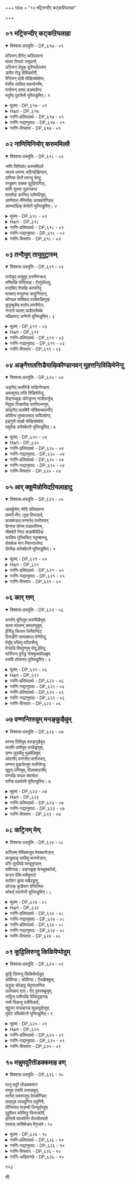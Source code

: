+++
title = "१२ मट्रिरुन्दीर् कट्कऱियलाहा"

+++


## ०१ मट्रिरुन्दीर् कट्कऱियलाहा

<details open><summary>विश्वास-प्रस्तुतिः - DP_६१७ - ०१</summary>

मऱ्ऱिरुन् दीर्गट् कऱियलागा  
मादव ऩॆऩ्पदो रऩ्पुदऩ्ऩै,  
उऱ्ऱिरुन् देऩुक् कुरैप्पदॆल्लाम्  
ऊमैय रोडु सॆविडर्वार्त्तै,  
पॆऱ्ऱिरुन् दाळै यॊऴियवेबोय्प्  
पेर्त्तॊरु तायिल् वळर्न्दनम्बि,  
मऱ्पॊरुन् दामऱ् कळमडैन्द  
मदुरैप् पुऱत्तॆऩ्ऩै युय्त्तिडुमिऩ्। १
</details>

<details><summary>मूलम् - DP_६१७ - ०१</summary>

मऱ्ऱिरुन् दीर्गट् कऱियलागा  
मादव ऩॆऩ्पदो रऩ्पुदऩ्ऩै,  
उऱ्ऱिरुन् देऩुक् कुरैप्पदॆल्लाम्  
ऊमैय रोडु सॆविडर्वार्त्तै,  
पॆऱ्ऱिरुन् दाळै यॊऴियवेबोय्प्  
पेर्त्तॊरु तायिल् वळर्न्दनम्बि,  
मऱ्पॊरुन् दामऱ् कळमडैन्द  
मदुरैप् पुऱत्तॆऩ्ऩै युय्त्तिडुमिऩ्। १
</details>

<details><summary>Hart - DP_६१७</summary>

She tells her relatives, “You don’t understand  
that I love only Mādhavan whom no one can know:  
If you say you will make me marry someone else  
you’re just talking like someone who is dumb and deaf:  
He, the Nambi, left his birth mother  
and was raised by Yashoda, his other mother:  
Take me near his Madurai and leave me there  
before he goes to the battlefield to fight with the wrestlers:”
</details>

<details><summary>गरणि-प्रतिपदार्थः - DP_६१७ - ०१</summary>

मट्रु=बेरॆ रीतियल्लि, इरुन्दीर् कट्कु=इरुव निमगॆ, अऱियल्=तिळीयलु, आहा=आगदन्थ, मादवन्=माधव, ऎन्बदु=ऎम्ब, ओर्=ऒन्दु, अन्बु=प्रेम, तन्नै=ऎम्बुदन्नु, उट्रु=पडॆदु, इरुन्देनुक्कू=इरुव ननगॆ, उरैप्पदॆल्लाम्=हेळुवुदॆल्लवू, ऊमैयरोडु=मूकरॊडनॆ, शॆविडर्=किवुडर, वार् त्तै=सम्भाषणॆयन्तॆ, पॆट्रु इरुन्दाळै=हॆत्तवळन्नु, ऒऴिय=बिट्टु, पोय्=होगि, पेर् त्तु=मत्तॆ, ऒरु=ऒब्ब, तायिल्=तायिय बळि\(तायियल्लि\) ताय् इल्=तायिय मनॆयल्लि, वळर्न्द=बॆळॆद, नम्बि=परिपूर्णनु, मल्=मल्लरिगॆ, पॊरुन्दा=योग्यवाद, मऱ् कळम्=मल्लरङ्गवन्नु, अडैन्द=सेरिद, मदुरै=मधुरॆय, पुऱत्तु=पक्कदल्लि\(हत्तिरद स्थळदल्लि\), ऎन्नै=नन्नन्नु, उय् त्तु=बदुकुवुदक्कागि, इडुमिन्=सेरिसिरि.
</details>

<details><summary>गरणि-गद्यानुवादः - DP_६१७ - ०१</summary>

बेरॆ रीतियल्लिरुव निमगॆ अरियलु आगदन्थ “माधव”ऎम्बुदॊन्दु प्रेमवन्नु अनुभविसुव ननगॆ हेळुवुदॆल्लवू मूकरॊडनॆ किवुडर सम्भाषणॆयन्तॆ. हॆत्ततायन्नु तॊरॆदु बेरॊब्ब तायियल्लि बॆळॆद परिपूर्णनु मल्लरिगॆ योग्यवाद मल्लरङ्गवन्नु सेरिद मधुरॆय हत्तिरद स्थळक्कॆ नन्नन्नु बदुकुवुदक्कागि सेरिसिरि.\(१\)
</details>

<details><summary>गरणि-विस्तारः - DP_६१७ - ०१</summary>

“मूकरॊडनॆ किवुडर सम्भाषणॆयन्तॆ”- मूकरू,किवुडरू मनुष्यरे दिट. परस्पर सम्भाषणॆ नडसुवुदरल्लि अवरिगॆ हॊन्दिकॆ बरुवुदिल्ल. मूकरु

१३८

मातनाडलाररु. इतररु आडिद्दन्नु केळि तिळिदुकॊळ्ळबल्लरु. किवुडरादरो मातनाडबल्लरु. इतररु आडिद्दन्नु केळिसिकॊळ्ळुवुदु कष्ट. अदक्कॆ अवर किवुडु कारण. श्रमवहिसि अदन्नु तिळिदुकॊण्डाग मात्र इतरर मातु अर्थवागुत्तदॆ. आद्दरिन्द, किवुडर मूकर नडुवण सम्भाषणॆ बहळ प्रयासद्दु. सुलभवागि सरागवागि, तिळिदुकॊळ्ळुवुदल्ल. ऒन्दु बगॆयल्लि अदु बहुमट्टिगॆ व्यर्थवे.

अदे रीतियल्लि प्रापञ्चिक प्रेमक्कू आध्यात्मिक प्रेमक्कू हॊन्दिकॆयागुवुदिल्ल. प्रापञ्चिक जीवनदल्लि आसक्तरागिरुववरिगू, आध्यात्मिक जीवनदल्लिये आसक्तरगिरुववरिगू हेगॆ हॊन्दिकॆ बन्दीतु?

मूकर किवुडर रीतियदु गोददेविगू अवळ गॆळतियरिगू ईग इरुव सम्बन्ध. गॆळतियर बाळु प्रापञ्चिकद्दु. अदक्कॆ सम्बन्धिसिद प्रेम मत्तु अदर सुखदुःखगळु अवरिगॆ चॆन्नागि अर्थवागुत्तदॆ. गोदादेविय प्रेम “माधव, माधव”ऎन्दु हम्बलिसुव ऒन्दु विशिष्टवाद प्रेम. माधवनल्लिये अवळु अनुरक्तळु. भगवन्तनल्लिय अनन्य प्रेम, अदु तनगॆ ऎटुकदॆ इरुवुदरिन्द उण्टागुत्तिरुव मनोव्यथॆ मत्तु अदर इतर सङ्कटगळु गोदादेविगॆ मात्रवे ऒन्दु विचित्रवाद अनुभव. अदन्नु कुरितु अवळु तन्न गॆळतियरल्लि ऎष्टॆष्टु बगॆयल्लि हेळिकॊण्डरू अवरिगॆ तिळियुवुदिल्ल. अवरल्लि हेळिकॊण्डु फलवेनु? अदक्कागिये गोदादेवि हेळुत्ताळॆ- बेरॆ रीतियल्लिरुव निमगू, “माधव”ऎम्बॊन्दु विचित्र प्रेमवन्नु अनुभविसुव ननगू नडॆयुव सम्भाषणॆयॆल्लवू मूकरॊडनॆ किवुडर सम्भाषणॆयन्तॆ व्यर्थ”.

गोदादेवि हेळुत्ताळॆ- निम्म नडुवॆ निम्मन्तॆ इरुवुदक्कॆ ननगॆ साध्यविल्ल. नन्न विचित्ररीतिय सङ्कटगळन्नु अनुभविसुत्ता, कॊरगुत्ता, निम्म नडुवॆ बदुकिरुवुदू असाध्य. नन्न गॆळतियरे आगि नीवु ननगॆ माडबेकाद उपकारवॊन्दिदॆ. नानु बदुकिरबेकादरॆ, नन्न आत्मोज्जीवन नडॆयबेकादरॆ नीवु ननगॆ उपकार माडि. हडॆद तायियन्नु तॊरॆदु मत्तॊब्ब तायिय बळि बॆळॆदवने आ परिपूर्णनाद भगवन्त. मह्दुरानगरियल्लि नुरित मल्लरिगॆ मात्रवे योग्यवाद मल्लरङ्गक्कॆ बालकनादरू लॆक्किसदॆ दिट्टतनदिन्द प्रवेशिसिदवने भगवन्त. अवनिरुवुदु आ मधुरानगरिय समीपद स्थळदल्लिये, नन्न आत्मीय प्रेमवन्नु आ स्वामियॊब्बने अरितुकॊळ्ळतक्कवनु. नीवु अवनिरुव स्थळक्कॆ नन्नन्नु करॆदॊय्दिरादरॆ, अदरिन्द नानु बदुकुवन्तागुवुदु. नन्न आत्मोद्धारवागुवुदु.

१३९
</details>

## ०२ नाणियिनियोर् करुममिल्लै

<details open><summary>विश्वास-प्रस्तुतिः - DP_६१८ - ०२</summary>

नाणि यिऩियोर् करुममिल्लै  
नालय लारुम् अऱिन्दॊऴिन्दार्,  
पाणिया तॆऩ्ऩै मरुन्दु सॆय्दु  
पण्डुबण् डाक्क वुऱुदिरागिल्,  
माणि युरुवा युलगळन्द  
मायऩैक् काणिल् तलैमऱियुम्,  
आणैयाल् नीरॆऩ्ऩैक् काक्कवेण्डिल्  
आय्प्पाडिक् केयॆऩ्ऩै युय्त्तिडुमिऩ्। २
</details>

<details><summary>मूलम् - DP_६१८ - ०२</summary>

नाणि यिऩियोर् करुममिल्लै  
नालय लारुम् अऱिन्दॊऴिन्दार्,  
पाणिया तॆऩ्ऩै मरुन्दु सॆय्दु  
पण्डुबण् डाक्क वुऱुदिरागिल्,  
माणि युरुवा युलगळन्द  
मायऩैक् काणिल् तलैमऱियुम्,  
आणैयाल् नीरॆऩ्ऩैक् काक्कवेण्डिल्  
आय्प्पाडिक् केयॆऩ्ऩै युय्त्तिडुमिऩ्। २
</details>

<details><summary>Hart - DP_६१८</summary>

She says, “You, my relatives,  
should not be ashamed that I love him:  
All the neighbors know about our love:  
Don’t try to make me the person I was before:  
I have changed, I am in love with Kaṇṇan:  
If you really want to save me,  
take me to the cowherd village:  
I will only survive if I see the Māyan  
who measured the world as a dwarf:”
</details>

<details><summary>गरणि-प्रतिपदार्थः - DP_६१८ - ०२</summary>

इनि=इन्नु, नाणि=नाचिकॆयिन्द, ऒरु=ऒन्दु, करुमम्=कर्तव्य, इल्लै=अल्ल, नाल्=नाल्कु दिक्किन, अयलारुम्=जनरू, अऱिन्दु ऒऴन्दार्=तिळिदुकॊण्डिद्दारॆ, पाणियादु=तडमाडदॆ, ऎन्नै=ननगॆ, मरुन्दु=बेकाद परिहारगळन्नु \(औषधोपचारगळन्नु\), शॆय्दु=माडि, पण्डु=पुरातनवन्नु \(हळॆयदन्नु\), पण्डु=\(हळॆयदागिये\)पुरातनवागिये, आक्क=आगिसबेकॆन्दु, उऱुदिर्=इष्टपडुविरि, आहिल्=आदरॆ, माणि=ब्रह्मचारिय, उरु आय्=रूपदवनागि, उलहळन्द=लोकगळन्नु अळॆद, मायनै=अद्भुतकारियन्नु, काणिल्=कण्डिरादरॆ, तलै=बुद्धियु, मऱियुम्=तलॆकॆळगागुवुदु, आणैयाल्=सत्यवागियू, नीर्=नीवु, ऎन्नै=नन्नन्नु, काक्कवेण्डिल्=कापाडबेकादरॆ, आय् प्पाडिक्के=नन्दगोकुलक्कॆ, ऎन्नै=नन्नन्नु, उय् त्तिडुमिन्=करॆदॊय्दुबिडि.
</details>

<details><summary>गरणि-गद्यानुवादः - DP_६१८ - ०२</summary>

इन्नु नाचिकॆयिन्द ऒन्दु कॆलसवू इल्ल. नाल्कु दिक्कुगळ जनरू तिळिदुकॊण्डिद्दारॆ. तडमाडदॆ ननगॆ बेकाद परिहारगळन्नु नडसि, हळॆयदन्नु हळॆयदागिये आगिसुव इष्टवुळ्ळवरादरॆ, वटुविन रूपदवनागि लोकगळन्नु अळॆद अद्भुतकारियन्नु कण्डिरादरॆ बुद्धियु तलॆकॆळगागुवुदु. सत्यवागियू नीवुनन्नन्नु उळिसबेकादरॆ नन्नन्नु नन्दगोकुलक्के करॆदॊय्दुबिडि.\(२\)
</details>

<details><summary>गरणि-विस्तारः - DP_६१८ - ०२</summary>

गोदादेवि तन्न गॆळतियरिगू इतर तायन्दिरिगू इल्लि हेळुत्तिद्दाळॆ- नानु स्त्रीसहजवाद नाचिकॆयिन्द, इदुवरॆगॆ नन्न अन्तरङ्गवन्नु बयलु माडदॆ, नन्न विरहवेदनॆयन्नु तडॆयलारदॆये अनुभविसुत्ता बन्दॆ. नन्न सङ्कटगळन्नु परोक्षवागि बळसु मातुगळिन्द, कॆलवु सल नेरवागिये हेळिकॊण्डॆ. ईग अदन्नु बयलु माडुव समय बन्दिदॆ. नन्न नाचिकॆयिन्द ऎळ्ळष्टू प्रयोजनविल्ल. नन्न विषयवन्नु नानु मुच्चिट्टुकॊळ्ळुव हागिल्ल. ऊरिन समस्तरिगू अदु तिळिदिदॆ. आद्दरिन्द, नीवु तडमाडबेडिरि. नन्न मनोरोगद निवृत्तिगॆ बेकाद परिहारगळन्नु नडसलु सिद्धवागि. “अनादिकालदिन्दलू हॆङ्गसु नडॆदुबन्द दारियॊन्दिदॆ. अदन्ने नीनू तुळि हागॆये नडॆ” ऎंउद् नीवुननगॆ हेळबेडि. ऒन्दु सल विस्मयकारियाद भगवन्तन दर्शन निमगादरॆ, आग निमगॆ तिळियुवुदु अवन मोडि ऎन्थाद्दु ऎम्बुदु. निम्म बुद्धि निम्मदागुवुदिल्ल.

१४०

निम्म बुद्धि कॆट्टु तलॆकॆळगागुवुदु. अदु भगवन्तनन्ने अवलम्बिसि बिडुवुदु. बेरॆ यावुदन्नू ऒल्लॆनॆन्नुवुदु. हीगिरुवाग, नन्न विषयदल्लि निमगॆ कनिकरवेनादरू इद्दरॆ, नन्नन्नु नीवु बदुकिसिकॊळ्ळबेकादरॆ, नीवु माडबेकादद्दु ऒन्दे कॆलस. नन्नन्नु नन्दगोकुलक्कॆ करॆदुकॊण्डु होगि.
</details>

## ०३ तन्दैयुम् तायुमुट्रारुम्

<details open><summary>विश्वास-प्रस्तुतिः - DP_६१९ - ०३</summary>

तन्दैयुम् तायुमुऱ् ऱारुम्निऱ्कत्  
तऩिवऴि पोयिऩाळ्। ऎऩ्ऩुंसॊल्लु,  
वन्दबिऩ् ऩैप्पऴि काप्परिदु  
मायवऩ् वन्दुरुक् काट्टुगिऩ्ऱाऩ्,  
कॊन्दळ माक्किप् परक्कऴित्तुक्  
कुऱुम्बुसॆय् वाऩोर् मगऩैप्पॆऱ्ऱ,  
नन्दगो पालऩ् कडैत्तलैक्के  
नळ्ळिरुट् कणॆऩ्ऩै युय्त्तिडुमिऩ्। ३
</details>

<details><summary>मूलम् - DP_६१९ - ०३</summary>

तन्दैयुम् तायुमुऱ् ऱारुम्निऱ्कत्  
तऩिवऴि पोयिऩाळ्। ऎऩ्ऩुंसॊल्लु,  
वन्दबिऩ् ऩैप्पऴि काप्परिदु  
मायवऩ् वन्दुरुक् काट्टुगिऩ्ऱाऩ्,  
कॊन्दळ माक्किप् परक्कऴित्तुक्  
कुऱुम्बुसॆय् वाऩोर् मगऩैप्पॆऱ्ऱ,  
नन्दगो पालऩ् कडैत्तलैक्के  
नळ्ळिरुट् कणॆऩ्ऩै युय्त्तिडुमिऩ्। ३
</details>

<details><summary>Hart - DP_६१९</summary>

She says to her relatives,  
“When people know that I went with Kaṇṇan  
and they blame you saying,  
‘She left her father, mother and her dear relatives  
and went away with someone,’  
you will be hurt and you won’t be able  
to avoid the disgrace that comes to you:  
Kaṇṇan, the naughty son of Nandagopālan,  
plays with the cowherd girls  
and does many mischievous things:  
Take me to the doorstep of Nandagopalan  
and leave me there at midnight:  
Māyavan comes to me often and stands before me:”
</details>

<details><summary>गरणि-प्रतिपदार्थः - DP_६१९ - ०३</summary>

तन्दैयुम्=तन्दॆयू, तायुम्=तायियू, उट्रारुम्=बन्धुगळू, निऱ्क=इरलागि, तनि=स्वतन्त्रवाद, वऴिये=दारियल्लिये, पोयिनाळ्=होगुत्तिद्दाळॆ, ऎन्नुम्=ऎम्ब, शॊल्लु=मातु, वन्दपिन्नै=बन्द बळिक, पऴि=अपवाददिन्द, काप्पु=रक्षिसिकॊळ्ळुवुदु, अरिदु=असाध्य. मायवन्=मायावियु, वन्दु=ताने बन्दु, उरु=तन्न स्वरूपवनु, काट्टुहिन्ऱान्=तोरिसुत्तिद्दानॆ, कॊन्दळम्=गॊन्दलवन्नु, आक्कि=उण्टुमाडि, परक्कळित्तु=सामर्थ्यवन्नु तोरिसि, कुऱुम्बु=हगॆतनवन्नु, शॆय्वान्=बॆळॆसुव, ओर्=ऒब्ब, महनै=मगनन्नु, पॆट=पडॆद, नन्दगोपालन्=नन्दगोपालन, कडैत्तलैक्के=तलॆबागिलिगे, नळ्=नडुवण, इरुट् कण्=रात्रियल्लि, ऎन्नै=नन्नन्नु, उय् त्तिडुमिन्=करॆदॊय्दुबिडि.
</details>

<details><summary>गरणि-गद्यानुवादः - DP_६१९ - ०३</summary>

तन्दॆयू तायियू बन्धुगळू इरलागि, स्वतन्त्रवाद बेरॊन्दु दारियन्नु हिडिदिद्दाळॆ ऎम्ब मातु बन्द बळिक आ अपवाददिन्द रक्षिसिकॊळ्ळुवुदु असाध्य. आश्चर्यकारकनु ताने बन्दु तन्न स्वरूपवन्नु तोरिसुत्तिद्दानॆ गॊन्दलवन्नॆब्बिसि, सामर्थ्यवन्नु तोरिसि हगॆतनवन्नु बॆळॆसुव ऒब्ब मगनन्नु पडॆद नम्दगोपालन तलॆबागिलिगे नन्नन्नु नट्टिरुळल्लि करॆदॊय्दुबिडि.\(३\)
</details>

<details><summary>गरणि-विस्तारः - DP_६१९ - ०३</summary>

१४१

गोदादेवि तन्न गॆळतियरल्लियू इतर तायन्दिरल्लियू हेळिकॊळ्ळुत्ताळॆ- “तन्दॆ तायियरू, बन्धुबळगवरू ऎल्लरू अनूचानवागि अनुसरिसिकॊण्डु बन्द मार्गदल्लिये नडॆदुबरुत्तिद्दारॆ. सम्प्रदायवन्नु अवरु स्वल्पवू बिट्टुकॊडलिल्ल. आदरॆ,ई हुडुगियन्नु नोडिदिरा\! ऎल्लरू नडॆदुकॊण्डदारि अवळिगॆ बेड. तन्नदे आद बेरॊन्दु दारियन्नु हिडिदिद्दाळॆ. अवळु प्रेमोन्मत्तळु\! स्वेच्छानुवर्तिनि\!” -हीगॆल्ला जन आडिकॊळ्ळुत्तिद्दारॆ. इदु ननगॆ ऒन्दु अपवादवे. ई कळङ्कदिन्द नानु नन्नन्नु रक्षिसिकॊळ्ळलु साध्यवे इल्ल. आदरॆ, नानेनु माडलि? आश्चर्यकारकनाद भगवन्तनु ताने बन्दु नन्न मुन्दॆ निल्लुत्तानॆ. अवन दिव्यस्वरूपद सॊबगन्नु तोरिसुत्तानॆ. अदरिन्द नानु भ्रमिसिहोगिद्देनॆ. नन्न मनसॆल्ला अत्तकडॆये इदॆ. आद्दरिन्दले, आ भगवन्तने ननगॆ पतियागबेकॆन्दू, अवन हॊरतु नानु यारन्नू मदुवॆयागॆनॆन्दू हड हिडिदिद्देनॆ. मनुष्यरल्लि ननगॆ यारू बेड; यारन्नू ऒल्लॆ. नानु भगवन्तन कृपॆगागि मॊरॆयिट्टॆ. अवनिगॆ नन्न मनोयातनॆगळन्नु तिळिसॆन्दु बेरॆ बेरॆ प्रकृतिदूतरिगॆल्ला हेळिकॊण्डॆ. निम्मन्नॆल्ला बेडिदॆ. नानु उळियबेकॆन्दु इच्छिसुविरादरॆ, नन्नल्लि नीवु करुणॆ तोरि. नन्नन्नु नन्दगोपन मनॆय तलॆबागिलिगॆ नट्टिरुळल्लि करॆदॊय्दु नीवु दयमाडि बिट्टुबिडि. नन्दगोपनिगॆ ऒब्ब मगनिद्दानॆ. अवनु ऎल्लॆल्लू गॊन्दलवन्नॆब्बिसि तन्न असाधारणवाद अद्भुत सामर्थ्यवन्नु तोरिसि हगॆतनवन्नु बॆळॆसतक्कवनु. अवने नन्न आराध्यदैव. अवनल्लिगॆ नन्नन्नु करॆदॊय्दु सेरिसिबिडि.
</details>

## ०४ अङ्गैत्तलत्तिडैयाऴिकॊण्डानवन् मुहत्तन्ऱिविऴियेनॆन्ऱु

<details open><summary>विश्वास-प्रस्तुतिः - DP_६२० - ०४</summary>

अङ्गैत् तलत्तिडै याऴिगॊण्डाऩ्  
अवऩ्मुगत् तऩ्ऱि विऴियेऩॆऩ्ऱु,  
सॆङ्गच्चुक् कॊण्डुगण् णाडैयार्त्तुच्  
चिऱुमा ऩिडवरैक् काणिल्नाणुम्,  
कॊङ्गैत् तलमिवै नोक्किक्काणीर्  
कोविन्द ऩुक्कल्लाल् वायिल्बोगा,  
इङ्गुत्तै वाऴ्वै यॊऴियवेबोय्  
यमुऩैक् करैक्कॆऩ्ऩै युय्त्तिडुमिऩ्। ४
</details>

<details><summary>मूलम् - DP_६२० - ०४</summary>

अङ्गैत् तलत्तिडै याऴिगॊण्डाऩ्  
अवऩ्मुगत् तऩ्ऱि विऴियेऩॆऩ्ऱु,  
सॆङ्गच्चुक् कॊण्डुगण् णाडैयार्त्तुच्  
चिऱुमा ऩिडवरैक् काणिल्नाणुम्,  
कॊङ्गैत् तलमिवै नोक्किक्काणीर्  
कोविन्द ऩुक्कल्लाल् वायिल्बोगा,  
इङ्गुत्तै वाऴ्वै यॊऴियवेबोय्  
यमुऩैक् करैक्कॆऩ्ऩै युय्त्तिडुमिऩ्। ४
</details>

<details><summary>Hart - DP_६२०</summary>

Her breasts say,  
“We will not look at the face of others,  
only of him with a discus in his beautiful hand:”  
They are covered with a fine sari  
and become shy if they see common people:  
They won’t even look at the doorsteps of others,  
only the house of Govindan:  
I don’t want to live here:  
Take me to the banks of the Yamuna river and leave me there:”
</details>

<details><summary>गरणि-प्रतिपदार्थः - DP_६२० - ०४</summary>

अम्=सुन्दरवाद, कैत्तलत्तिडै=कैतलदल्लि, आऴि=चक्रायुधवन्नु, कॊण्डानवन्=धरिसिरुव\(कृष्ण\)भगवन्तन, मुहत्तु=सम्मुखदल्लि, अन्ऱि=हॊरतु, विऴियेन्=\(बेरॆ ऎल्लियू, यार मुखदल्लू\)काणिसिकॊळ्ळुवुदिल्ल, ऎन्ऱु=ऎन्दु, शॆम्=सॊगसाद, कच्चु=कुप्पसवन्नू, आडै=सीरॆयन्नू, कॊण्डु=धरिसि,कण्=कण्णुगळन्नु,आर् त्तु=मुच्चिकॊण्डु, शिरु=अल्पराद, मानिडरै=मनुष्यरन्नु, काणिल्=कण्डरॆ, नाणुम्=नाचिकॆयागुवुदु, कॊङ्गैत्तलम्=मॊलॆगळ तलवन्नु
</details>

<details><summary>गरणि-गद्यानुवादः - DP_६२० - ०४</summary>

१४२
</details>

<details><summary>गरणि-प्रतिपदार्थः - DP_६२० - ०४</summary>

इवै=इवुगळन्नु, नोक्कि=गमनिसि, काणीर्=नोडिरि, कोविन्दनुक्कू=गोविन्दनिगॆ, अल्लामल्=अल्लदॆ, वायिल्=\(बेरॆयॊब्बर\) बागिलन्नु, पोहा=प्रवेशिसदॆ, इङ्गुत्तै=इल्लिय, वाऴ् वै=बाळन्नु, ऒऴिय=नाशमाडुवुदक्कॆ, पोय्=होगि, \(यत्निसि\), ऎन्नै=नन्नन्नु, ऎमुनै=यमुनॆय, करैक्कू=दडक्कॆ, उय् त्तिडुमिन्=कॊण्डुहोगि सेरिसि.
</details>

<details><summary>गरणि-गद्यानुवादः - DP_६२० - ०४</summary>

सुन्दरवाद कैतलदल्लि चक्रायुधवन्नु धरिसिरुव भगवन्तन सम्मुखदल्लि अल्लदॆ बेरॆ यारॊब्बर कण्णिगू काणिसुवुदिल्ल ऎन्दु बगॆदु सॊगसाद कुप्पसवन्नू सीरॆयन्नू धरिसिद नन्नन्नु अल्पराद मानवरन्नु कण्डरॆ ननगॆ नाचिकॆयागुवुदु. नन्न स्तनगळ तलवन्नु गमनिसिनोडिरि. गोविन्दनिगॆ अल्लदॆ बेरॊब्बर बागिलन्नु प्रवेशिसदॆ इल्लिय बाळन्नु नाशमाडुवुदक्कॆ यत्निसुवुदक्कॆ नन्नन्नु यमुनॆय दडक्कॆ करॆदॊय्दु सेरिसि.\(४\)
</details>

<details><summary>गरणि-विस्तारः - DP_६२० - ०४</summary>

गोदादेवि तन्न मातन्नु मुन्दुवरिसुत्ताळॆ- गॆळतियरे तायन्दिरे दिव्यसुन्दरनाद भगवन्तनु तन्न बलगैयल्लि चक्रायुधवन्नु हिडिदिद्दानॆ. अवन सम्मुखदल्लिद्दु अवन कृपाकटाक्षक्कॆ पात्रळागुवुदे नन्न महदाशॆ. आ उद्देशदिन्दले नानु ई सॊगसाद कुप्पसवन्नु तॊट्टिद्देनॆ. अन्दवाद ई सीरॆयन्नुट्टिद्देनॆ. भगवन्तन मुन्दॆ मानवरु अल्परु. भगवन्तनन्नु हॊरतु, बेरॆयवर, अदरल्लू अल्पमानवर कण्णिगॆ बीळलु ननगॆ बहळ नाचिकॆ. नन्न ई स्तनगळिगॆ बन्दिरुव गतियन्नु नोडि. गोविन्दनाद भगवन्तन मनॆय हॊसलन्नु तुळिदल्लदॆ अवक्कॆ नॆम्मदि सिक्कुवुदिल्ल. नानु इहलोकद व्यापारवन्नु कॊनॆगाणिसबेकागिदॆ. अदक्कागि भगवन्तनल्लि ऒन्दागबेकागिदॆ. आ प्रयत्नक्कागि नानु यमुनॆय दण्डॆगॆ होगबेकागिदॆ. नन्न मेलॆ करुणॆयिट्टु नन्नन्नु अल्लिगॆ करॆदॊय्दुबिडिरि.
</details>

## ०५ आर् क्कूमॆन्नोयिदऱियलाहादु

<details open><summary>विश्वास-प्रस्तुतिः - DP_६२१ - ०५</summary>

आर्क्कुमॆऩ् नोयि तऱियलागा  
तम्मऩै मीर्।तुऴ तिप्पडादे,  
कार्क्कडल् वण्णऩॆऩ् पाऩॊरुवऩ्  
कैगण्ड योगम् तडवत्तीरुम्,  
नीर्क्करै निऩ्ऱ कडम्बैयेऱिक्  
काळिय ऩुच्चियिल् नट्टम्बाय्न्दु,  
पोर्क्कळ माग निरुत्तञ्जॆय्द  
पॊय्गैक् करैक्कॆऩ्ऩै युय्त्तिडुमिऩ्। ५
</details>

<details><summary>मूलम् - DP_६२१ - ०५</summary>

आर्क्कुमॆऩ् नोयि तऱियलागा  
तम्मऩै मीर्।तुऴ तिप्पडादे,  
कार्क्कडल् वण्णऩॆऩ् पाऩॊरुवऩ्  
कैगण्ड योगम् तडवत्तीरुम्,  
नीर्क्करै निऩ्ऱ कडम्बैयेऱिक्  
काळिय ऩुच्चियिल् नट्टम्बाय्न्दु,  
पोर्क्कळ माग निरुत्तञ्जॆय्द  
पॊय्गैक् करैक्कॆऩ्ऩै युय्त्तिडुमिऩ्। ५
</details>

<details><summary>Hart - DP_६२१</summary>

She says, “O mothers,  
no one understand how much the love  
that I have for him hurts me:  
It will go away only if the dark ocean-colored god  
embraces me with his arms:  
Take me to the pond and leave me on the banks  
where he climbed the kadamba tree,  
jumped into the pond and danced on Kālingan  
as if he were dancing on a battlefield:”
</details>

<details><summary>गरणि-प्रतिपदार्थः - DP_६२१ - ०५</summary>

आर् क्कूम्=यारिगू, ऎन्=नन्न, नोय् इदु=सङ्कटविदन्नु, अऱियल्=तिळिदुकॊळ्ळलु, आहादु=आगुवुदिल्ल, अम्मानैमीर्=तायन्दिरे, तुऴदि=दुःखवन्नु, पडादे=पडबेडिरि, कार्=मळॆगालद, कडल्=कडलिन, वण्णन्=बण्णदवनु, ऎन्बान्=ऎम्बवनु, ऒरुवन्=ऒब्बन, कैकण्ड=कैयिन्द फलिसुव, योहम्=योगवु, तणिसलु, तीरुम्=साध्य, नीर्=नीरिन, करै=अञ्चिनल्लि, निन्ऱ=बॆळॆद, कडम्बै=कदम्ब मरवन्नु, एऱि=हत्ति, काळियन्=काळीय, उच्चियिल्=नॆत्तिय मेलॆ, नट्टम्=नॆट्टगॆ, पाय्न्दु=हारि\(निन्तु\), पोर् कळम्=युद्धभूमिये, आह=आगिरुवन्तॆ, निरुत्त=नृत्यवन्नु, शॆय्द=माडिद, पॊय् है=मडुविन, करैक्कु=दण्डॆगॆ, ऎन्नै=नन्नन्नु, उय् त्तिडुमिन्=करॆदॊय्दु सेरिसि.
</details>

<details><summary>गरणि-गद्यानुवादः - DP_६२१ - ०५</summary>

तायन्दिरे दुःखपडबेडिरि, नन्न सङ्कटविदन्नु यारिन्दलू तिळिदुकॊळ्ळलु आगुवुदिल्ल. मळॆगालद कडलिन बण्णदवनॆम्बनॊब्बन कैयिन्द फलिसुव योगवु अदन्नु तणिसलु साध्य. नीरिन अञ्चिनल्लि बॆळॆद कदम्बद मरवन्नेरि काळीयन नॆत्तिय मेलॆ नॆट्टगॆ हारिनिन्तु युद्धभूमि आगुवन्तॆ नृत्यवन्नु माडिद मडुविन दण्डॆगॆ नन्नन्नु करॆदॊय्दु सेरिसि.\(५\)
</details>

<details><summary>गरणि-विस्तारः - DP_६२१ - ०५</summary>

“मळॆगालद कडलिन बण्णदवनु”- मळॆगालदल्लि आकाशदल्लि कार्मुगिलु बॆट्टबॆट्टगळन्तॆ तुम्बिकॊण्डिरुत्तदॆ. कार्मुगिलिनल्लि कान्तियॊन्दे अल्ल, अदरल्लि तुम्बिकॊण्डिरुव नीरु मत्तु भूमिय मेलॆ अदन्नु सुरिसि आ मूलक नडसुव जीवद उज्जीवन सामर्थ्य-इवॆल्लवू भगवन्तन अद्भुत सामर्थ्यवन्नु निदर्शनदन्तॆ कार्मुगिलु तोरिसुवुदु.

मळॆगालद कडलू हागॆये. विस्तारदल्लि,आळदल्लि, बॆट्टगळन्तॆ हॊरळिबरुव भयङ्करवाद अलॆगळ हॊय्दाटदल्लि, बण्णदल्लि-हीगॆ, ऎल्ल रीतियल्लू मळॆगालद कडलु कार्मुगिलन्ने होलुत्तदॆ. मनुष्यन कण्णॆदुरिगॆ प्रकृतियल्लि कण्डुबरुव भगवन्तन विस्मयाद्भुतवाद अवताररूपवे ई ऎरडू-कार्मुगिलू, कार्कडलू\!

कार्मुगिलिन, कार्कडलिन बण्ण, कान्ति,सामर्थ्य, अन्तस्सत्त्वगळु भगवन्तनन्नु नॆनपिगॆ तरुवुदरिन्द अवनन्नु घनश्याम, मेघश्याम ऎन्दु करॆयुत्तारॆ.

“ऒब्बन कैयिन्द फलिसुव योग” –भगवन्तनु तन्न अभयहस्तदिन्द सकृत् स्पर्शिसिद मात्रक्के अल्लि तृप्तियू शान्तियू

१४४

उण्टागुवुदु. मानसिक उद्वेगगळॆल्लवू मायवागुवुवु. हीगिरुवाग भगवन्तनु तलॆय मेलॆ कैयिट्टरॆ, नेवरिसिदरॆ, मैतडविदरॆ, बरसॆळॆदु आलिङ्गिसिदरॆ, अदर फलितांशवन्नु ऎष्टॆन्दु निर्धरिसलु आगुवुदु\! याव मातुगळिन्द वर्णिसुवुदु\!

काळिन्दि मडुविन अञ्चिनल्लिऒण्टियागि बॆळॆदु निन्तिद्द कदम्बद मरवन्नेरि, अदर तुदियिन्द काळिन्दि मडुविनॊळक्कॆ धुमुकिद ऎदॆगारने बालकनाद कृष्ण. मडुविनल्लि निश्चिन्तॆयिन्द जीविसुत्तिद्द दुष्ट काळीयद जीवनवन्नु कलकि, अवनॊडनॆ सॆणसुव नॆपहूडि, बालकृष्णनु अदर बिच्चिद भयङ्करवाद हॆडॆगळ मेलक्कॆ ऒम्मॆलॆ हारिकॊण्डु, अल्लि बहळ चमत्कारदिन्द नर्तन माडुत्ता, काळीयन गर्ववन्नु मुरिदु हण्णु माडिदनु. आदरॆ, काळीयनु शरणु बन्दकूडले अवनिगॆ अभयवन्नित्तु अवनन्नु कापाडलिल्लवे?

गोदादेवि हेळुत्ताळॆ- “नानू भगवन्तनल्लि अनन्य शरणागतळल्लवे? नन्नन्नु भगवन्तनु उद्धरिसुत्तानॆम्ब पूर्णभरवसॆ ननगॆ इदॆ”. भक्तनिगॆ बेकाद नम्बिकॆय निदर्शन इदु.
</details>

## ०६ कार् त्तण्

<details open><summary>विश्वास-प्रस्तुतिः - DP_६२२ - ०६</summary>

कार्त्तण् मुगिलुम् करुविळैयुम्  
काया मलरुम् कमलप्पूवुम्,  
ईर्त्तिडु किऩ्ऱऩ वॆऩ्ऩैवन्दिट्  
टिरुडीगे सऩ्पक्कल् पोगेयॆऩ्ऱु,  
वेर्त्तुप् पचित्तु वयिऱसैन्दु  
वेण्डडि सिलुण्णुम् पोदु,ईदॆऩ्ऱु  
पार्त्तिरुन् दुनॆडु नोक्कुक्कॊळ्ळुम्  
पत्तवि लोसनत् तुय्त्तिडुमिऩ्। ६
</details>

<details><summary>मूलम् - DP_६२२ - ०६</summary>

कार्त्तण् मुगिलुम् करुविळैयुम्  
काया मलरुम् कमलप्पूवुम्,  
ईर्त्तिडु किऩ्ऱऩ वॆऩ्ऩैवन्दिट्  
टिरुडीगे सऩ्पक्कल् पोगेयॆऩ्ऱु,  
वेर्त्तुप् पचित्तु वयिऱसैन्दु  
वेण्डडि सिलुण्णुम् पोदु,ईदॆऩ्ऱु  
पार्त्तिरुन् दुनॆडु नोक्कुक्कॊळ्ळुम्  
पत्तवि लोसनत् तुय्त्तिडुमिऩ्। ६
</details>

<details><summary>Hart - DP_६२२</summary>

She says, “The cool clouds of the rainy season,  
the karuviḷai flowers, the kāyām blossoms,  
and the lotus flowers all attract me and tell me,  
‘Go to Rishikeshan’s place:  
He is sweating, hungry, feels weak and wants food,  
and he is looking for the wives of the rishis  
to bring him something to eat:’  
Take me to where he waits for food  
and leave me there:”
</details>

<details><summary>गरणि-प्रतिपदार्थः - DP_६२२ - ०६</summary>

कार्=मळॆगालद, तण्=तम्पाद, मुहिलुम्=मुगिलू, करुविळैयुम्=अगसॆ हूवू, कायामलरुम्=पादरि हूवू, कमल प्पूवुम्=तावरॆ हूवू, वन्दिट्टु=नन्नॆदुरिगॆ बन्दु, ऎन्नै=नन्नन्नु, इरुडीकेशन्=हृषीकेशन, पक्कल्=मग्गुलिगॆ, पोहे=होगलेबेकु, ऎन्ऱु=ऎन्दु, ईर् त्तु=ऎळॆदॆळ्दु, इडुहिन्ऱन=हाकुत्तिवॆ, वेर् त्तु=बॆवतु, पशित्तु=हसिविनिन्द सङ्कटपट्टु, वयिऱु=हॊट्टॆयन्नु, अशैय्न्दु=\(मॆल्लगॆ\)अलुगिसि, वेण्डु=बेकादष्टु, अडिशिल्=प्रसादवन्नु
</details>

<details><summary>गरणि-गद्यानुवादः - DP_६२२ - ०६</summary>

१४५
</details>

<details><summary>गरणि-प्रतिपदार्थः - DP_६२२ - ०६</summary>

उण्णुम्=उण्णुव, पोदु=कालवु \(समयवु\), ईदु=इदे, ऎन्ऱु=ऎन्दु, पार् त्तिरुन्दु=ऎदुरु नोडुत्ता, नॆडु=बहुकाल, नोक्किक्कॊळ्ळुम्=कटाक्षिसुव, पत्तविलोचनत्तु=भक्तर कण्णिन बळिगॆ, उय् त्तिडुमिन्=करॆदॊय्दु सेरिसि.
</details>

<details><summary>गरणि-गद्यानुवादः - DP_६२२ - ०६</summary>

मळॆगालद तम्पाद मुगिलू, अगसॆ हूवू, पादरि हूवू, तावरॆ हूवू, नन्नॆदुरिगॆ बन्दु नन्नन्नु हृषीकेशन मग्गुलिगॆ होगलेबेकॆन्दु ऎळॆदॆळॆदु हाकुत्तिवॆ. अदरिन्द, नानु बॆवतु, हसिदु, सङ्कटपट्टु हॊट्टॆयन्नु मॆल्लगॆ अलुगिसिद्देनॆ. बेकादष्टु प्रसादवन्नु उण्णुव काल बन्दिदॆ ऎन्दु बहुकाल\(निरन्तर\)कटाक्षिसुव भक्तर कण्णिन बळिगॆ नन्नन्नु करॆदॊय्दु सेरिसि.\(६\)
</details>

<details><summary>गरणि-विस्तारः - DP_६२२ - ०६</summary>

प्रकृतियल्लि भगवन्तन बण्णवन्नू सॊबगन्नू ऎल्लि, यावुदरल्लि कण्डरू, भगवन्तन नॆनपन्नु अवु तरुवुदरिन्द, अवनल्लिरुव तन्न अतिशयवाद प्रेमदिन्द गोदादेवि उद्वेगगॊळ्ळुत्ताळॆ. मळॆगालद मोड, अगसॆ हू, पादरि हू, कन्नैदिलॆ हू इवुगळॆल्लवू ऒन्दल्ल ऒन्दु रीतियल्लि भगवन्तन नॆनपुण्टु माडि, अवनन्नु कुरित चिन्तनॆयन्नु हॆच्चिसुत्तवॆ. ऒन्दॊन्दु वतस्तुवू ऒन्दु आकर्षणॆये. अवु गोदादेवियन्नु भगवन्तन बळिसारॆन्दू अवन मग्गुलन्नु सेरॆन्दू बलवन्तपडिसुत्तवॆ. “भगवन्तन मग्गुलन्नु सेरुवुदु”ऎन्दरॆ अवनन्नु लग्नवागुवुदु, पत्निय स्थानवन्नु पडॆयुवुदु.

प्रकृतिय वस्तुगळ आकर्षणॆयेनो सरियॆ. अदु प्रकृति माडुव कॆलस. आदरॆ, अदरिन्द गोदादेविगॆ हर्षवुण्टे? अवुगळल्लि ऒन्दॊन्दन्नु नोडिदागलू अवळ विरहवन्नु हॆच्चिसुत्तवॆ. अवळ मै बॆवरुत्तदॆ. सङ्कटगॊळ्ळुत्तदॆ. मनस्सिनल्लि प्रेमद आशॆ हॆच्चुत्तदॆ. हॊट्टॆयन्नु किविचिकॊळ्ळुवन्तॆ आगुत्तदॆ. विरह वेदनॆयन्नु हीगॆन्दु विवरिसिहेळुवुदु साध्यवे? मेलिनवु कॆलवु सूचनॆगळु मात्रवे.

“निरन्तरवागि कटाक्षिसुव भक्तर कण्णु”भगवन्त. कण्णॆदुरिगॆ इद्दद्दु इद्दन्तॆये तोरिसुवुदु कण्णु. सरियागि मार्गदर्शन माडुवुदु कण्णु. भक्तरिगॆ भगवन्तनत्त मार्गवन्नु तोरिसुवुदु कण्णु. ज्ञानक्कॆ रूपक कण्णु. भगवन्तने भक्तर कण्णु. अवरल्लि अवनिगॆ मितियिल्लद करुणॆ. भक्तनन्नु सङ्कटदिन्द पारुमाडुवुदक्कू अवनिगॆ शाश्वतानन्दवन्नु अनुग्रहिसुवुदक्कागि कादु कुळितिरुववनु भगवन्त. भगवन्तन कटाक्षवीक्षणॆयिन्द भक्तन इहलोकद ऎडरुगळॆल्ल तीरि होगुवुवु. शाश्वतवाद सुखशान्तिगळु दॊरॆयुववु.

आ भगवत्प्रसादवन्नु उण्णुव काल तनगॆ ऒदगिबन्दिदॆयॆन्दु गोदादेवि भाविसुत्ताळॆ. अवन कटाक्ष तन्न कडॆ हरियबेकल्लवे? अदक्कागिये अवळ बेडिकॆयॆल्ला” नन्नन्नु भगवन्तन कटाक्षक्कॆ पात्रळागिसि”ऎम्बुदु.

१४६
</details>

## ०७ वण्णन्तिरुवुम् मनङ्कुऴैवुम्

<details open><summary>विश्वास-प्रस्तुतिः - DP_६२३ - ०७</summary>

वण्णम् तिरिवुम् मऩङ्गुऴैवुम्  
माऩमि लामैयुम् वाय्वॆळुप्पुम्,  
उण्ण लुऱामैयु मुळ्मॆलिवुम्  
ओदनीर् वण्णऩॆऩ् पाऩॊरुवऩ्,  
तण्णन् दुऴायॆऩ्ऩुम् मालैगॊण्डु  
सूट्टत् तणियुम्, पिलम्बऩ्ऱऩ्ऩैप्  
पण्णऴि यप्पल तेवऩ्वॆऩ्ऱ  
पाण्डि वडत्तॆऩ्ऩै युय्त्तिडुमिऩ्। ७
</details>

<details><summary>मूलम् - DP_६२३ - ०७</summary>

वण्णम् तिरिवुम् मऩङ्गुऴैवुम्  
माऩमि लामैयुम् वाय्वॆळुप्पुम्,  
उण्ण लुऱामैयु मुळ्मॆलिवुम्  
ओदनीर् वण्णऩॆऩ् पाऩॊरुवऩ्,  
तण्णन् दुऴायॆऩ्ऩुम् मालैगॊण्डु  
सूट्टत् तणियुम्, पिलम्बऩ्ऱऩ्ऩैप्  
पण्णऴि यप्पल तेवऩ्वॆऩ्ऱ  
पाण्डि वडत्तॆऩ्ऩै युय्त्तिडुमिऩ्। ७
</details>

<details><summary>Hart - DP_६२३</summary>

She says, “I am growing pallid,  
my mind is confused and I have no sense of shame:  
My mouth is becoming pale,  
I don’t want to eat or sleep and I am growing thin:  
If the god colored like the roaring ocean  
puts on me his cool thulasi garland,  
all these problems will go away:  
Take me to the banyan tree  
where Balarāman conquered the Asuran Pilamban  
and leave me there:”
</details>

<details><summary>गरणि-प्रतिपदार्थः - DP_६२३ - ०७</summary>

वण्णम्=बण्णदल्लि, तिरुवुम्=मार्पाडू\(बदलावणॆयू\), मनम्=मनद, कुऱैवुम्=कॊरतॆयू, मानम्=मानमर्यादॆगळु, इलामैयुम्=इल्लदिरुवुदू, वाय्=बायिय\(तुटिगळ\), वॆळप्पुम्=बिळिचिकॊळ्ळुवुदू, उण्णम्=ऊटवु, उऱामैयुम्=बेडवॆनिसुवुदू\(बेडवागुवुदू\), उळ्=अन्तरङ्गद, मॆलिवुम्=कृशवागुवुदू, ओदम् नीर्=समुद्रद नीरिन, वण्णन्=बण्णदवनु, ऎन्बान्=ऎम्ब,ऒरुवन्=ऒब्बनु, तण्=तम्पाद, अम्=सुन्दरवाद, तुऴाय्=तुलसि, ऎन्नुम्=ऎम्ब, मालै=मालॆयन्नु, कॊण्डु=तन्दु, कूट्ट=मुडिसलु, तणियुम्=नीगुवुदु\(तृप्तियागुवुदु\), पिलम्बन् तन्नै=प्रलम्भन, पण्=शक्तियन्नू सॊल्लन्नू, अऴिय=नाशवागुवन्तॆ माडिद, बलदेवन्=बलदेव, ऎन्ऱ=ऎम्ब, पाण्डिवडत्तु=पाण्डीरवट”वॆम्ब आलदमरद बळिगॆ, ऎन्नै=नन्नन्नु, उय् त्तिडुमिन्=करॆदॊय्दुबिडि.
</details>

<details><summary>गरणि-गद्यानुवादः - DP_६२३ - ०७</summary>

बण्णदल्लि बदलावणॆयू, मनद कॊरतॆयू, मानद मेलॆ गमनविल्लदिरुवुदू बायि बिळिचिकॊण्डिरुवुदू ऊटवु बेडवागुवुदू अन्तरङ्ग कृशवागुवुदू समुद्रद नीरिन बण्णदवनॆम्ब ऒब्बनुबन्दु तम्पाद सुन्दरवाद तुळसिय मालॆयन्नु मुडिसिदरॆ तृप्तियागुवुदु. प्रलम्भन शक्तियू सॊल्लू अडगुवन्तॆ माडिद बलदेवनॆम्ब”पाण्डीर”वॆम्ब आलद मरद बळिगॆ नन्नन्नु करॆदॊय्दुबिडि.\(७\)
</details>

<details><summary>गरणि-विस्तारः - DP_६२३ - ०७</summary>

ई पाशुरदल्लि गोदादेवि अनुभविसुव विरहद परिणामवन्नु निवारिसुव उपायवन्नू तिळिसलागिदॆ. अवळ मुख बिळिचिकॊण्डिदॆ. तुटिगळ कॆम्पु मायवागिदॆ. तुटिगळु ऒणगि सुरुटिकॊण्डिवॆ. कॊरगु मनस्सन्नु बहळवागि बाधिसुत्तिवॆ. बदुकिन मेलॆ आसक्ति इल्लवागिदॆ. स्त्रीसहजवागि मानद मेलॆ सह अवळिगॆ गमनविल्लवागिदॆ. ऒडलू मनवू बडवागिवॆ. ऊटवे बेडवॆनिसुत्तदॆ. निद्दॆ बरदागिदॆ. प्रियवस्तुविन मेलण चिन्तॆ अवळ अन्तरङ्गवन्नु सदा कॊरॆयुत्तिदॆ.

१४७

यावुदु मनस्सिनल्लि तुम्बिकॊण्डु बाधिसुत्तिदॆयो अदन्नु ऒदगिसुवुदे विरहक्कॆ मद्दु. गोदादेविगॆ भगवन्तनल्लि मितियिल्लद प्रेम. अवनन्नु पडॆयबेकॆम्बुदु अवळ महदाशॆ. अवनादरो अवळिगॆ काणिसिकॊळ्ळदन्तॆ, अवळ अन्तरङ्गवन्नु हॊक्कू, अवळन्नु बाधॆपडिसुत्तिद्दानॆ. प्रकृतिय अनेक वस्तुगळु अवळिगॆ अवन नॆनपन्नु तरुत्तवॆ. अदरिन्द अवळ सङ्कट हॆच्चुत्तदॆ. अवनु ऎदुरल्लि निन्तनादरॆ ऎष्टु सन्तोषवादीतु\! अवन कॊरळल्लिरुव तुलसी हारवन्नु प्रीतियिन्द अवळिगॆ मुडिसिदरॆ, अवळिगॆ इन्नॆष्टु आनन्दवादीतु\!

आदरॆ, भगवन्त अवळ बळिगॆ बरलिल्ल. अवळ मनदाशॆयन्नु तणिसलिल्ल. आद्दरिन्द अवळे अवन बळि सारुवुदु ऒळितल्लवे? आदरॆ, अवनन्नु सेरुवुदु हेगॆ? अवन अनुवर्तियागिरुववन बळिगॆ होदरॆ, अवन मूलक भगवन्तनन्नु सेरबहुदल्लवे?

गोदादेवि हेळुत्ताळॆ- वनमालियाद श्रीकृष्णन \(भगवन्तन\)सान्निध्य ननगॆ दॊरॆयबेकादरॆ, दॊड्ड आलद मरद हागॆ इरुव अवन अण्ण बलदेवनल्लिगॆ नन्नन्नु करॆदॊय्दुबिडि.

बलदेवनु कृष्णन अण्णनागि, अवन ऎडॆबिडद सङ्गातियागि, पराक्रमियागि, इरुववनु. अवनु प्रलम्भासुरनन्नु नाशपडिसिद कतॆयन्नु हिन्दॆये विवरिसलागिदॆ.
</details>

## ०८ कट्रिनम् मेय्

<details open><summary>विश्वास-प्रस्तुतिः - DP_६२४ - ०८</summary>

कऱ्ऱिऩम् मेय्क्किलुम् मेय्क्कप्पॆऱ्ऱाऩ्  
काडुवाऴ् सादियु मागप्पॆऱ्ऱाऩ्,  
पऱ्ऱि युरलिडै याप्पुमुण्डाऩ्  
पाविगाळ्। उङ्गळुक् केच्चुक्कॊलो,  
कऱ्ऱऩ पेसि वसैयुणादे  
कालिग ळुय्य मऴैदडुत्तु,  
कॊऱ्ऱक् कुडैयाग वेन्दिनिऩ्ऱ  
कोवर्त् तऩत्तॆऩ्ऩै युय्त्तिडुमिऩ्। ८
</details>

<details><summary>मूलम् - DP_६२४ - ०८</summary>

कऱ्ऱिऩम् मेय्क्किलुम् मेय्क्कप्पॆऱ्ऱाऩ्  
काडुवाऴ् सादियु मागप्पॆऱ्ऱाऩ्,  
पऱ्ऱि युरलिडै याप्पुमुण्डाऩ्  
पाविगाळ्। उङ्गळुक् केच्चुक्कॊलो,  
कऱ्ऱऩ पेसि वसैयुणादे  
कालिग ळुय्य मऴैदडुत्तु,  
कॊऱ्ऱक् कुडैयाग वेन्दिनिऩ्ऱ  
कोवर्त् तऩत्तॆऩ्ऩै युय्त्तिडुमिऩ्। ८
</details>

<details><summary>Hart - DP_६२४</summary>

She says, “He grazed the calves,  
living among the families of cowherds in the forest,  
and he was tied to the mortar by Yashoda:  
O poor mothers, don’t gossip about these things:  
Take me near Govardhana mountain  
that he carried as a victorious umbrella  
to stop the rain and protect the cows:  
Don’t get together and argue  
about what you have heard from others,  
don’t argue with each other:”
</details>

<details><summary>गरणि-प्रतिपदार्थः - DP_६२४ - ०८</summary>

कन्ऱु=करुगळ, इनम्=मन्दॆयन्नु, मेय् क्कलुम्=मेयिसुवुदन्ने, मेय् क्क=मेयिसुवुदन्नागि\(उद्योगवन्नागि\), पॆट्रान्=माडिकॊण्डवनु\(पडॆदुकॊण्डवनु\), काडु=काडिनल्लि, वाऴ्=बाळुव, शादियुम्=जातियन्नु, आह=आगि\(ऒप्पिगॆयिन्द\), पॆट्रान्=पडॆदुकॊण्डवनु, पट्रि=हिडियल्पट्टु, उरलिडै=ऒरळ बळियल्लि\(ऒरळन्ने\) आप्पुम्=गूटवन्नु आगि, उण्डान्=अनुभविसिदवनु, पाविक्काळ्=पापिगळे, उङळुक्कू=निमगॆ, एच्चु=दूषणॆये, कॊलो=अल्लवे?
</details>

<details><summary>गरणि-गद्यानुवादः - DP_६२४ - ०८</summary>

१४८
</details>

<details><summary>गरणि-प्रतिपदार्थः - DP_६२४ - ०८</summary>

कट्रन=कलितिरुवुदन्नु, पेशि=मातनाडि, वशवु=बैगळन्नु, उणादे=तिन्नदॆ, कालिगळु=हसुगळु\(दन करुगळु\), उय्य=जीविसुवुदक्कागि, मऴै=मळॆयन्नु, तडुत्तु=तडॆदु, कॊट्र=विजयद, कुडैयाह=कॊडॆयागि, एन्दि=ऎत्ति, निन्ऱ=निन्त, कोवर् त्तनत्तु=गोवर्धनद बळिगॆ, ऎन्नै=नन्नन्नु, उय् त्तिडमिन्=\(जीविसिरलु\)करॆदॊय्दुबिडि.
</details>

<details><summary>गरणि-गद्यानुवादः - DP_६२४ - ०८</summary>

करुगळ मन्दॆयन्नु मेयिसुवुदन्ने उद्योगवन्नागि उळ्ळवनु, काडिनल्लिये जीविसुव जातियल्लि हुट्टिदवनु, हिडियल्पट्टु ऒरळन्ने गूटवन्नागि अनुभविसिदवनु\(ऎन्नुत्तीरा\)? पापिगळे, निमगॆ दूषणॆये \(जीवन\)अल्लवे? नीवु कलितिरुवुदन्नॆल्ला आडि बैगळन्नु तिन्नदॆ, दनकरुगळु जीविसलॆन्दु मळॆयन्नु तडॆदु विजयद कॊडॆयागि ऎत्तिनिन्त गोवर्धनद बळिगॆ नन्नन्नु \(जीविसिरलॆन्दु\) करॆदॊय्दुबिडि.\(८\)
</details>

<details><summary>गरणि-विस्तारः - DP_६२४ - ०८</summary>

भगवन्तन माळ्कॆगळन्नॆल्ला प्रशंसिसि मातनाडुववरु हलवरु. मत्तॆ कॆलवरिगॆ अवुगळन्नु ऎत्ति आडुव नालगॆय चट. अवन ऒन्दॊन्दु सण्ण कार्यवन्नू दॊड्डदु माडि, अदरल्लि हुळुकु आरोपणॆ माडि, दूषणॆ माडुवुदे अवर कॆलस. नालगॆय तिनसन्नु तीरिसिकॊळ्ळुवुदक्कॆ अवरिगॆ अदॊन्दु उपाय. कृष्णन ऒन्दॊन्दु बाललीलॆयू अवरिगॆ हळियुवन्थाद्दे. उदाहरणॆगागि, कृष्ण दन कायुववनु. काडिनल्लि जीविसुव जाति अवनदु. अवनु कळ्ळ-हालु मॊसरुबॆण्णॆयन्नु कद्दु तिन्दवनु. अदक्कागि अवनु ऒरळिगॆ कट्टिसिकॊण्डु शिक्षॆयन्नू अनुभविसिदवनु- इत्यादि.गोदादेविगॆ अवर मातु सहिसदु. अवळिगॆ अवरॆल्ल “पापिगळु”. अवर बुद्धिवन्तिगॆयन्नॆल्ला व्यय माडि भगवन्तनन्नु निन्दिसुववरु अवरु. अवर ई कार्य गोदादेविगॆ कोपवुण्टु माडुत्तदॆ. “निन्दिसि,नन्निन्द बैगळन्नु तिन्नबेडि”ऎन्नुत्ताळॆ.

भगवन्तनन्नु निन्दिसि मातनाडुववरू, बैयुत्ता भजिसुववरू दृढभक्तरे इरबहुदु. आदरॆ, गोदादेविगॆ अदु हिडिसदु. एको?हिन्दिन पाशुरगळल्लि गोदादेवि माडिद्दु ताने एनु? अवळू भगवन्तनन्नु निन्दिसलिल्लवे? निन्दास्तुतियिन्द अवनन्नु भजिसलिल्लवे? तानु मात्र भगवन्तन विषयदल्लि मनबन्दन्तॆ वर्तिसबहुदु-इतररिगॆ आ अवकाशविल्लवॆन्नबहुदे? इदॊन्दु सोजिगवे. अथवा, हीगॆ हेळुवुदरल्लियू ऒन्दु वैशिष्ट्यविदॆयो?

गोदादेविगॆ भगवन्त श्रीकृष्णनागि माडिद ऒन्दु महत्कार्य नॆनपागुत्तदॆ. ऒम्मॆ इडिय गोकुलवे नीर्मुळुगागि नाशवागुवन्थ बिरुसु मळॆ बन्तु. बालकृष्णनिगॆ दनकरुगळन्नु रक्षिसबेकॆम्ब दयॆयुण्टायितु. आ कूडले, गोवर्धन गिरियन्ने ऎत्ति, विजयद कॊडॆयन्तॆ अदन्नु किरिबॆरळ मेलॆ हिडिदुकॊण्डु, दनकरुगळन्नू जनरन्नू आ सुरिमळॆयिन्द कापाडलिल्लवे? अदु अवन अपारकरुणॆयू हिरिमॆयू अल्लवे?

ई उदाहरणॆ गोदादेवियु तन्नन्नु कुरितु योचिसुवन्तॆ माडितु.

१४९

ईग तन्न परिस्थिति हेगिदॆ? तानू तडॆयलारदष्टु शक्तियुळ्ळ जनन-मरणद प्रवाहदल्लि सिक्किबिद्दवळे. तन्न उद्धारवन्नू भगवन्तने नडसबेकु. तन्न तॊळलाटवन्नु तप्पिसबेकादरॆ, भगवन्तनु तन्न वरदहस्तवन्नु मुन्दक्कॆ चाचबेकु. करुणॆयिट्टु तन्नन्नु “आ गोवर्धन पर्वतद बळिगॆ करॆदॊय्यिरि”ऎन्नुत्ताळॆ. दनकरुगळन्नु कापाडिद “अदु”-आ भगवन्तन कृपॆ. अवळन्नु कापाडलारदे?
</details>

## ०९ कूट्टिलिरुन्दु किळियॆप्पोदुम्

<details open><summary>विश्वास-प्रस्तुतिः - DP_६२५ - ०९</summary>

कूट्टि लिरुन्दु किळियॆप्पोदुम्  
कोविन्दा। कोविन्दा। ऎऩ्ऱऴैक्कुम्,  
ऊट्टुक् कॊडादु सॆऱुप्पऩागिल्  
उलगळन् दाऩ्। ऎऩ् ऱुयरक्कूवुम्,  
नाट्टिल् तलैप्पऴि यॆय्दियुङ्गळ्  
नऩ्मै यिऴन्दु तलैयिडादे,  
सूट्टुयर् माडङ्गळ् सूऴ्न्दुदोऩ्ऱुम्  
तुवरा पदिक्कॆऩ्ऩै युय्त्तिडुमिऩ्। ९
</details>

<details><summary>मूलम् - DP_६२५ - ०९</summary>

कूट्टि लिरुन्दु किळियॆप्पोदुम्  
कोविन्दा। कोविन्दा। ऎऩ्ऱऴैक्कुम्,  
ऊट्टुक् कॊडादु सॆऱुप्पऩागिल्  
उलगळन् दाऩ्। ऎऩ् ऱुयरक्कूवुम्,  
नाट्टिल् तलैप्पऴि यॆय्दियुङ्गळ्  
नऩ्मै यिऴन्दु तलैयिडादे,  
सूट्टुयर् माडङ्गळ् सूऴ्न्दुदोऩ्ऱुम्  
तुवरा पदिक्कॆऩ्ऩै युय्त्तिडुमिऩ्। ९
</details>

<details><summary>Hart - DP_६२५</summary>

She says, “My parrot in its cage  
always says, ‘Govinda, Govinda!’  
If I am angry at it and don’t feed it,  
it calls him loudly and says,  
‘O lord, you have measured the world!’  
If I leave home and go to his place,  
people will blame you  
and my relatives and you will be ashamed:  
Take me to Dwarapathi filled with high palaces  
and leave me there:”
</details>

<details><summary>गरणि-प्रतिपदार्थः - DP_६२५ - ०९</summary>

कूट्टिल्=गूडिनल्लि, इरुन्दु=इद्दुकॊण्डु, किळि=गिळियु, ऎप्पोदुम्=यावागलू, कोविन्दा कोविन्दा ऎन्ऱु=गोविन्दा, गोविन्दा ऎन्दु, अऴैक्कूम्=कूगुत्तदॆ, ऊट्टु=उणिसन्नु, कॊडादु=कॊडदॆ, शॆऱुप्पन्=कोपगॊण्डवनु, आहिल्=आदरॆ, उलहळन्दान्=लोकगळन्नळॆदवने, ऎन्ऱु=ऎन्दु, उयरा=दीर्घवागि, कूवुम्=कूगिडुवुदु, नाट्टिल्=लोकदल्लि, तलै=हिरिदाद, पऴि=दूषणॆयन्नु, ऎय्दि=पडॆदुकॊण्डु, उङ्गळ्=निम्म, नन् मै=ऒळ्ळॆयतनवन्नु, इऴन्दु=कळॆदुकॊण्डु, तलै=तलॆयन्नु, इडादे=इडदन्तॆ, शूडु=सुत्तुवरिदु, उयर्=उन्नतवाद, माडङ्गळ्=महडिमनॆगळिन्द, शूऴ्न्दु=सुत्तुवरिदु, तोन्ऱुम्=शोभिसुव, तुवरापतिक्कु=द्वारकावतिगॆ, ऎन्नै=नन्नन्नु, उय् त्तिडुमिन्=\(जीविसलु\)करॆदुकॊण्डु होगि\(करॆदॊय्दुबिडि\).
</details>

<details><summary>गरणि-गद्यानुवादः - DP_६२५ - ०९</summary>

गूडिनल्लिद्दुकॊण्डु गिळियु यावागलू”गोविन्दा, गोविन्दा” ऎन्दु कूगुत्तदॆ. उणिसन्नु कॊडदॆ कोपगॊण्डरॆ, “लोकगळन्नळॆदवने” ऎन्दु दीर्घवागि कूगुत्तदॆ. ई लोकदल्लि दॊड्ड दूषणॆयन्नु पडॆदुकॊण्डु, निम्म ऒळ्ळॆयतनवन्नु कळॆदुकॊण्डु, \(समाजदल्लि\) तलॆयिडदन्तॆ इरुव नन्नन्नु, उन्नतवाद महडिमनॆगळिन्द सुत्तुवरिदिरुव द्वरकावरिगॆ \(जीविसलु\) करॆदॊय्दुबिडि.\(९\)
</details>

<details><summary>गरणि-विस्तारः - DP_६२५ - ०९</summary>

१५०

ऒन्दु गिळियन्नु पञ्जरदल्लिट्टु मुद्दागि साकुत्ता अदक्कॆ एनन्नु हेळिकॊट्टरॆ अदन्नु यावागलू हागॆये हेळुत्ता इरुत्तदॆ. इदु गिळिय पाठ. अदक्कॆ उणिसन्नु कॊडदॆ उपवास कॆडविदरॆ., अदर मेलॆ कोपगॊण्डरॆ, अदु तन्न स्वभावक्कॆ अनुगुणवागि घट्टियागि अरचुत्तदॆ. ई ऎरडु बगॆय कूगन्नू केळुववरिगॆ गिळिय परिस्थितियेनु, अदर मनस्सु हेगॆ नडॆयुत्तिदॆ ऎम्बुदु स्पष्टपडुत्तदॆ

गोदादेवियू हागॆये पञ्जरद गिळि. अवळन्नु मुद्दागि साकि बॆळॆसलागिदॆ. अवळिगॆ भगवन्नामगळन्नु हेळिकॊडलागिदॆ. अवळू सह भगवन्तनल्लि मितिमीरिद आसक्तियिन्द, प्रेमभरदिन्द, “गोविन्दा, गोविन्दा”ऎन्दु सदा नुडियुत्तिरुत्ताळॆ. इदु गिळिय पाठवल्ल अवळ मनस्सिनल्लि भगवन्त विषयवाद हसिवु अपरिमितवागि हॆच्चिदॆ. भगवन्तनॊब्बनिन्द हॊरतु अवळ आ हसिवन्नु नीगिसलु, अवळन्नु तणिसलु मत्तारिन्दलू साध्यविल्ल. आद्दरिन्द अवळु भगवन्तनिगागि भगवन्तनल्ले मॊरॆयिडुत्ताळॆ. अद्भुतकारियाद “लोकगळन्नळॆदवने”ऎन्दु दीर्घवागि कूगिडुत्ताळॆ. अवळ मनोयातनॆ ऎष्टु आळवादद्दॆन्दु भगवन्तनिगॆ आ मूलक तिळियलि ऎन्दु. इदु ऒन्दु कडॆ.

इन्नॊन्दु कडॆ समाजद दृष्टियल्लि, गोदादेवि तन्न पूर्विकरु नडॆदुबन्द दारियल्लि नडॆयलिल्ल. तन्नदे आद दारियल्लि नडॆयुत्तिद्दाळॆ. अवळु दारि तप्पिदवळु ऎन्दु समाज परिगणिसुत्तदॆ. मनुष्यळागि हुट्टि मनुष्यनन्नु मदुवॆयागॆनॆन्दू भगवन्तने तनगॆ पतियॆन्दू हेळिकॊळ्ळुवुदु ऒन्दु बगॆय स्वेच्छाचारविद्दन्तॆ. आद्दरिन्द, समाज अवळन्नु निन्दिसुत्तदॆ. अवळ गॆळतियरिगू अवळु अल्पळे. अवर नम्बिकॆ विश्वासगळन्नु अवळु कळॆदुकॊण्डिद्दाळॆ. समाजद ऎदुरिगॆ अवळु तलॆयॆत्तुव हागॆये इल्लदागिदॆ.

इदन्नॆल्ला चॆन्नागि तिळिद गोदादेवि तन्न गॆळतियरिगॆ हेळुत्ताळॆ-”नन्निन्द निमगॆ अपवाद बरदिरुवुदक्कागि, निमगॆ अपमानवागदॆ इरुवुदक्कागि, नन्नन्नु कृपॆमाडि द्वारकावतिगॆ करॆदॊय्दु अल्लि बिट्टुबिडि.” भगवन्तनु नन्नन्नु स्वीकरिसुवनु ऎम्ब दृढनम्बिकॆ ननगॆ इदॆ. हीगॆ माडिदरॆ, नन्न तॊन्दरॆ निमगॆ तप्पुवुदु.
</details>

## १० मन्नुमदुरैतॊडक्कमाह वण्

<details open><summary>विश्वास-प्रस्तुतिः - DP_६२६ - १०</summary>

मऩ्ऩु मदुरै तॊडक्कमाग  
वण्दुव राबदि तऩ्ऩळवुम्,  
तऩ्ऩैत् तमरुय्त्तुप् पॆय्यवेण्डित्  
ताऴ्गुऴ लाळ्दुणिन् ददुणिवै,  
पॊऩ्ऩियल् माडम्बॊ लिन्दुदोऩ्ऱुम्  
पुदुवैयर् कोऩ्विट्टु चित्तऩ्कोदै,  
इऩ्ऩिसै याल्सॊऩ्ऩ सॆञ्जॊल्मालै  
एत्तवल् लार्क्किडम् वैगुन्दमे। १०
</details>

<details><summary>मूलम् - DP_६२६ - १०</summary>

मऩ्ऩु मदुरै तॊडक्कमाग  
वण्दुव राबदि तऩ्ऩळवुम्,  
तऩ्ऩैत् तमरुय्त्तुप् पॆय्यवेण्डित्  
ताऴ्गुऴ लाळ्दुणिन् ददुणिवै,  
पॊऩ्ऩियल् माडम्बॊ लिन्दुदोऩ्ऱुम्  
पुदुवैयर् कोऩ्विट्टु चित्तऩ्कोदै,  
इऩ्ऩिसै याल्सॊऩ्ऩ सॆञ्जॊल्मालै  
एत्तवल् लार्क्किडम् वैगुन्दमे। १०
</details>

<details><summary>गरणि-प्रतिपदार्थः - DP_६२६ - १०</summary>

मन्नु=कीर्तियल्लि शाश्वतवाद, मदुरै=मधुरॆयन्नु, तॊडक्कम् आह=मॊदलु माडिकॊण्डु, वण्=प्रसिद्धवाद, तुवरापति तन्=द्वारकावतिय, अळवुम्=वरॆगू, तन्नै=तन्नन्नु, तमर्=तम्मवरु, उय् त्तु=करॆदॊय्दु, पॆय्य=सेरिसुवन्तॆ, वेण्डि=बेडि, ताऴ्=इळियबिद्दिरुव, कुऴलाळ्=तलॆगूदलुळ्ळवळु, तुणिन्द=प्रयत्निसिद \(नडसिद\), तुणिवै=साहसगळन्नु \(साहसद यत्नगळन्नु\), पॊन्=चिन्नद, इयल्=स्वभावद, माडम्=महडि मनॆगळिन्द, पॊलिन्दु=प्रकाशिसि, तोन्ऱुम्=शोभिसुव\(काणिसिकॊळ्ळुव\), पुदुवैयर्=श्रीविल्लिपुत्तूरिनवर, कोन्=हिरियनॆनिसिद, विट्टुचित्तन्=विष्णुचित्तन, कोदै=गोदादेवियु, इन्-इनिदाद, इशैयाल्=गानदिन्द, शॊन्न=हाडिद\(हेळिद\), शॆम्=मनोहरवाद, शॊल् मालै=पाशुरगळ मालॆयन्नु, एत्तुवल्लार् क्कू=पठिसबल्लवरिगॆ, इडम्=स्थानवु, वैहुन्दमे=वैकुण्ठवे.
</details>

<details><summary>गरणि-गद्यानुवादः - DP_६२६ - १०</summary>

शाश्वतवाद कीर्तियु मधुरापुरियिन्द प्रसिद्धिगॊण्ड द्वारकावतियवरॆगू\(इरुव पवित्रस्थळगळल्लि\)तन्नन्नु तम्मवरु करॆदॊय्दु सेरिसबेकॆन्दु बेडि,\(निडिदागि\), इळियबिद्दिरुव तलॆगूदलुळ्ळवळु नडसिद साहसद यत्नगळन्नु चिन्नदन्तॆ हॊळॆहॊळॆयुव महडिमनॆगळिन्द शोभिसुव श्रीविल्लिपुत्तूरिनवर हिरियनाद विष्णुचित्तन गोदादेवियु इनिदाद गानदिन्द हाडि हेळिद मनोहरवाद पाशुरमालॆयन्नु पठिसबल्लवरिगॆ स्थानवु वैकुण्ठवे.\(१०\)
</details>

<details><summary>गरणि-विस्तारः - DP_६२६ - १०</summary>

मधुरॆ द्वारकॆगळ नडुवण प्रदेशवॆल्ला श्रीकृष्णन लीलाविनोदगळिन्दलू साहस कार्यगळिन्दलू प्रसिद्धवादद्दु. नन्दगोपन मनॆ, नन्दगोकुल, यमुनातीर, काळिन्दि मडु, अदर मग्गुल काडुमेडुगळु, गोवर्धन पर्वत, द्वारकापुरि-इवुगळल्लि ऒन्दॊन्दू कृष्णन अद्भुत साहसगळन्नु नॆनपुमाडतक्कवु. ऎल्लवन्नू हागॆ नॆनपु माडिकॊळ्ळुत्ता बन्दरॆ, श्रीकृष्णन दिव्यकतॆयन्ने मनन माडिदन्तॆ आगुत्तदॆ. अन्थ पवित्रस्थळगळु अवॆल्ल\!

गोदादेवि भगवन्तनल्लिन तन्न विरहवेदनॆयन्नु ताळलारदॆ तन्नवरन्नु विधविधवागि अङ्गलाचि बेडुत्ताळॆ. भगवन्तनु बॆळॆद, नलिदाडिद, आटवाडिद, साहस तोरिसिद, विस्मयतन्द स्थळगळल्लि करॆदॊय्दु बिट्टुबिडुवन्तॆ बेडिकॊळ्ळुत्ताळॆ. आ स्थळगळल्लि अवळु इरुवुदरिन्द, अल्लॆल्ला अलॆदाडुवुदरिन्द भगवन्तन माळ्कॆगळन्नॆल्ला मत्तॆमत्तॆ नॆनपु माडिकॊळ्ळुत्ताळॆ. अवन माळ्कॆगळल्ले तन्मयळागुत्ताळॆ. अवनन्ने पडॆदू पडॆयुत्ताळॆ. अवळ गुरिये अदु. गोदादेविय आ कॆलस, ऒन्दु रीतियल्लि, साहसवे सरि. सामान्यवाद हॆङ्गसागि, तन्न तन्दॆयू बन्धुगळू गॊत्तु माडिदवनॊब्बनन्नु कैहिडिदु, सांसारिक

१५२

जीवनवन्नु सागिसुवुदर बदलागि, तनगॆ भगवन्तने पतियागबेकॆम्ब असाध्यवाद विषयक्कॆ कै हाकुत्ताळॆ. अदक्कॆ तक्क हागॆ ऎल्ल बगॆय प्रयत्नगळल्लू तॊडगुत्ताळॆ. अवळ आ दिट्टतनद कार्यगळन्ने \(अनुभवगळन्ने\) अवळु इनिदागि हाडि हेळुत्ताळॆ. अवुगळन्नु पठिसि, चॆन्नागि अरितुकॊण्डवरिगॆ, अवळ हागॆये, भगवन्तनल्लि पूर्णानुरागवू अवन दिव्यमिलनवू लभिसुवुदु खचितवॆन्दु गोदादेवि हेळुत्ताळॆ.

भगवन्तनन्नु ऎडॆबिडदॆ स्तुतिसि, नुतिसि, मनन माडुववनिगॆ दॊरकुवुदु भगवन्तने\! भगवन्तनल्लि अनुरक्तनाद्दरिन्द अवनिगॆ पुनर्जन्मरहितवाद भगवन्तन सान्निध्यवे\! इदे ई तिरुमॊऴिय फलश्रुति.
</details>

<details><summary>गरणि-अडियनडे - DP_६२६ - १०</summary>

मट्रु, नाणि, तन् दै, अङ्गै, आर् क्कूम्, कार् त्तण्, वण्णम्, कट्रिनम्, कूट्टिल्, मन्नु, \(कण्णन्\)
</details>

१५३

श्रीः